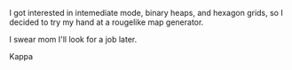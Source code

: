 I got interested in intemediate mode, binary heaps, and hexagon grids, 
so I decided to try my hand at a rougelike map generator.

I swear mom I'll look for a job later. 

Kappa